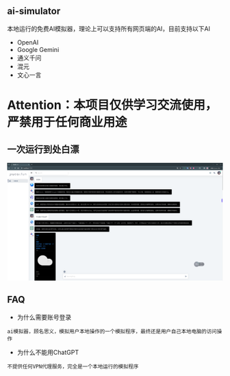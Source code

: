 ## ai-simulator

本地运行的免费AI模拟器，理论上可以支持所有网页端的AI，目前支持以下AI

- OpenAI
- Google Gemini
- 通义千问
- 混元
- 文心一言

# Attention：本项目仅供学习交流使用，严禁用于任何商业用途

## 一次运行到处白漂

![img01.png](./doc/image/img01.png)

## FAQ

- 为什么需要账号登录
```text
ai模拟器，顾名思义，模拟用户本地操作的一个模拟程序，最终还是用户自己本地电脑的访问操作
```

- 为什么不能用ChatGPT
```text
不提供任何VPN代理服务，完全是一个本地运行的模拟程序
```
